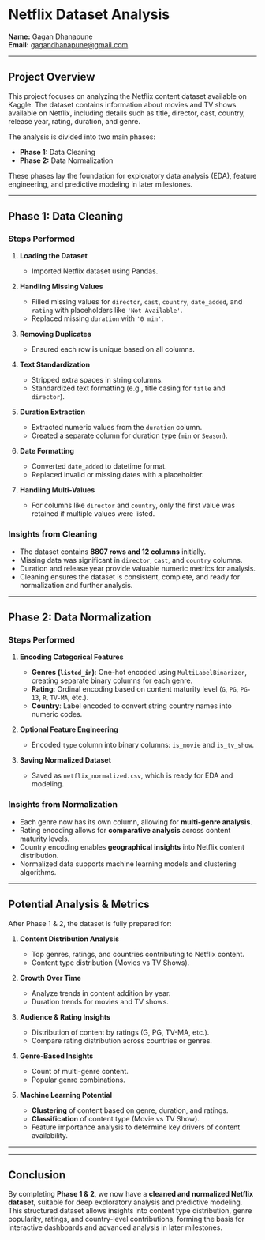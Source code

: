 # Netflix Dataset Analysis

**Name:** Gagan Dhanapune  
**Email:** gagandhanapune@gmail.com  

---

## Project Overview

This project focuses on analyzing the Netflix content dataset available on Kaggle. The dataset contains information about movies and TV shows available on Netflix, including details such as title, director, cast, country, release year, rating, duration, and genre.  

The analysis is divided into two main phases:  

- **Phase 1:** Data Cleaning  
- **Phase 2:** Data Normalization  

These phases lay the foundation for exploratory data analysis (EDA), feature engineering, and predictive modeling in later milestones.

---

## Phase 1: Data Cleaning

### Steps Performed
1. **Loading the Dataset**  
   - Imported Netflix dataset using Pandas.
   
2. **Handling Missing Values**  
   - Filled missing values for `director`, `cast`, `country`, `date_added`, and `rating` with placeholders like `'Not Available'`.
   - Replaced missing `duration` with `'0 min'`.
   
3. **Removing Duplicates**  
   - Ensured each row is unique based on all columns.
   
4. **Text Standardization**  
   - Stripped extra spaces in string columns.
   - Standardized text formatting (e.g., title casing for `title` and `director`).
   
5. **Duration Extraction**  
   - Extracted numeric values from the `duration` column.
   - Created a separate column for duration type (`min` or `Season`).

6. **Date Formatting**  
   - Converted `date_added` to datetime format.
   - Replaced invalid or missing dates with a placeholder.

7. **Handling Multi-Values**  
   - For columns like `director` and `country`, only the first value was retained if multiple values were listed.

### Insights from Cleaning
- The dataset contains **8807 rows and 12 columns** initially.  
- Missing data was significant in `director`, `cast`, and `country` columns.  
- Duration and release year provide valuable numeric metrics for analysis.  
- Cleaning ensures the dataset is consistent, complete, and ready for normalization and further analysis.  

---

## Phase 2: Data Normalization

### Steps Performed
1. **Encoding Categorical Features**  
   - **Genres (`listed_in`)**: One-hot encoded using `MultiLabelBinarizer`, creating separate binary columns for each genre.  
   - **Rating**: Ordinal encoding based on content maturity level (`G`, `PG`, `PG-13`, `R`, `TV-MA`, etc.).  
   - **Country**: Label encoded to convert string country names into numeric codes.  

2. **Optional Feature Engineering**  
   - Encoded `type` column into binary columns: `is_movie` and `is_tv_show`.  

3. **Saving Normalized Dataset**  
   - Saved as `netflix_normalized.csv`, which is ready for EDA and modeling.  

### Insights from Normalization
- Each genre now has its own column, allowing for **multi-genre analysis**.  
- Rating encoding allows for **comparative analysis** across content maturity levels.  
- Country encoding enables **geographical insights** into Netflix content distribution.  
- Normalized data supports machine learning models and clustering algorithms.

---

## Potential Analysis & Metrics

After Phase 1 & 2, the dataset is fully prepared for:

1. **Content Distribution Analysis**  
   - Top genres, ratings, and countries contributing to Netflix content.  
   - Content type distribution (Movies vs TV Shows).  

2. **Growth Over Time**  
   - Analyze trends in content addition by year.  
   - Duration trends for movies and TV shows.  

3. **Audience & Rating Insights**  
   - Distribution of content by ratings (G, PG, TV-MA, etc.).  
   - Compare rating distribution across countries or genres.  

4. **Genre-Based Insights**  
   - Count of multi-genre content.  
   - Popular genre combinations.  

5. **Machine Learning Potential**  
   - **Clustering** of content based on genre, duration, and ratings.  
   - **Classification** of content type (Movie vs TV Show).  
   - Feature importance analysis to determine key drivers of content availability.  

---

---

## Conclusion

By completing **Phase 1 & 2**, we now have a **cleaned and normalized Netflix dataset**, suitable for deep exploratory analysis and predictive modeling.  
This structured dataset allows insights into content type distribution, genre popularity, ratings, and country-level contributions, forming the basis for interactive dashboards and advanced analysis in later milestones.
